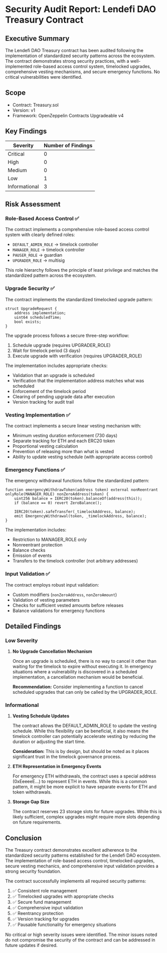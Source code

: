 # Security Audit Report: Lendefi DAO Treasury Contract

## Executive Summary

The Lendefi DAO Treasury contract has been audited following the implementation of standardized security patterns across the ecosystem. The contract demonstrates strong security practices, with a well-implemented role-based access control system, timelocked upgrades, comprehensive vesting mechanisms, and secure emergency functions. No critical vulnerabilities were identified.

## Scope

- Contract: Treasury.sol
- Version: v1
- Framework: OpenZeppelin Contracts Upgradeable v4

## Key Findings

| Severity | Number of Findings |
|----------|-------------------|
| Critical | 0                 |
| High     | 0                 |
| Medium   | 0                 |
| Low      | 1                 |
| Informational | 3           |

## Risk Assessment

### Role-Based Access Control ✅
The contract implements a comprehensive role-based access control system with clearly defined roles:

- `DEFAULT_ADMIN_ROLE` → timelock controller
- `MANAGER_ROLE` → timelock controller
- `PAUSER_ROLE` → guardian
- `UPGRADER_ROLE` → multisig

This role hierarchy follows the principle of least privilege and matches the standardized pattern across the ecosystem.

### Upgrade Security ✅
The contract implements the standardized timelocked upgrade pattern:

```solidity
struct UpgradeRequest {
    address implementation;
    uint64 scheduledTime;
    bool exists;
}
```

The upgrade process follows a secure three-step workflow:
1. Schedule upgrade (requires UPGRADER_ROLE)
2. Wait for timelock period (3 days)
3. Execute upgrade with verification (requires UPGRADER_ROLE)

The implementation includes appropriate checks:
- Validation that an upgrade is scheduled
- Verification that the implementation address matches what was scheduled
- Enforcement of the timelock period
- Clearing of pending upgrade data after execution
- Version tracking for audit trail

### Vesting Implementation ✅
The contract implements a secure linear vesting mechanism with:

- Minimum vesting duration enforcement (730 days)
- Separate tracking for ETH and each ERC20 token
- Proportional vesting calculation
- Prevention of releasing more than what is vested
- Ability to update vesting schedule (with appropriate access control)

### Emergency Functions ✅
The emergency withdrawal functions follow the standardized pattern:

```solidity
function emergencyWithdrawToken(address token) external nonReentrant onlyRole(MANAGER_ROLE) nonZeroAddress(token) {
    uint256 balance = IERC20(token).balanceOf(address(this));
    if (balance == 0) revert ZeroBalance();

    IERC20(token).safeTransfer(_timelockAddress, balance);
    emit EmergencyWithdrawal(token, _timelockAddress, balance);
}
```

The implementation includes:
- Restriction to MANAGER_ROLE only
- Nonreentrant protection
- Balance checks
- Emission of events
- Transfers to the timelock controller (not arbitrary addresses)

### Input Validation ✅
The contract employs robust input validation:
- Custom modifiers (`nonZeroAddress`, `nonZeroAmount`)
- Validation of vesting parameters
- Checks for sufficient vested amounts before releases
- Balance validations for emergency functions

## Detailed Findings

### Low Severity

1. **No Upgrade Cancellation Mechanism**
   
   Once an upgrade is scheduled, there is no way to cancel it other than waiting for the timelock to expire without executing it. In emergency situations where a vulnerability is discovered in a scheduled implementation, a cancellation mechanism would be beneficial.
   
   **Recommendation:** Consider implementing a function to cancel scheduled upgrades that can only be called by the UPGRADER_ROLE.

### Informational

1. **Vesting Schedule Updates**
   
   The contract allows the DEFAULT_ADMIN_ROLE to update the vesting schedule. While this flexibility can be beneficial, it also means the timelock controller can potentially accelerate vesting by reducing the duration or adjusting the start time.
   
   **Consideration:** This is by design, but should be noted as it places significant trust in the timelock governance process.

2. **ETH Representation in Emergency Events**
   
   For emergency ETH withdrawals, the contract uses a special address (0xEeeeeE...) to represent ETH in events. While this is a common pattern, it might be more explicit to have separate events for ETH and token withdrawals.

3. **Storage Gap Size**
   
   The contract reserves 23 storage slots for future upgrades. While this is likely sufficient, complex upgrades might require more slots depending on future requirements.

## Conclusion

The Treasury contract demonstrates excellent adherence to the standardized security patterns established for the Lendefi DAO ecosystem. The implementation of role-based access control, timelocked upgrades, secure vesting mechanics, and comprehensive input validation provides a strong security foundation.

The contract successfully implements all required security patterns:
1. ✅ Consistent role management
2. ✅ Timelocked upgrades with appropriate checks
3. ✅ Secure fund management
4. ✅ Comprehensive input validation
5. ✅ Reentrancy protection
6. ✅ Version tracking for upgrades
7. ✅ Pausable functionality for emergency situations

No critical or high severity issues were identified. The minor issues noted do not compromise the security of the contract and can be addressed in future updates if desired.